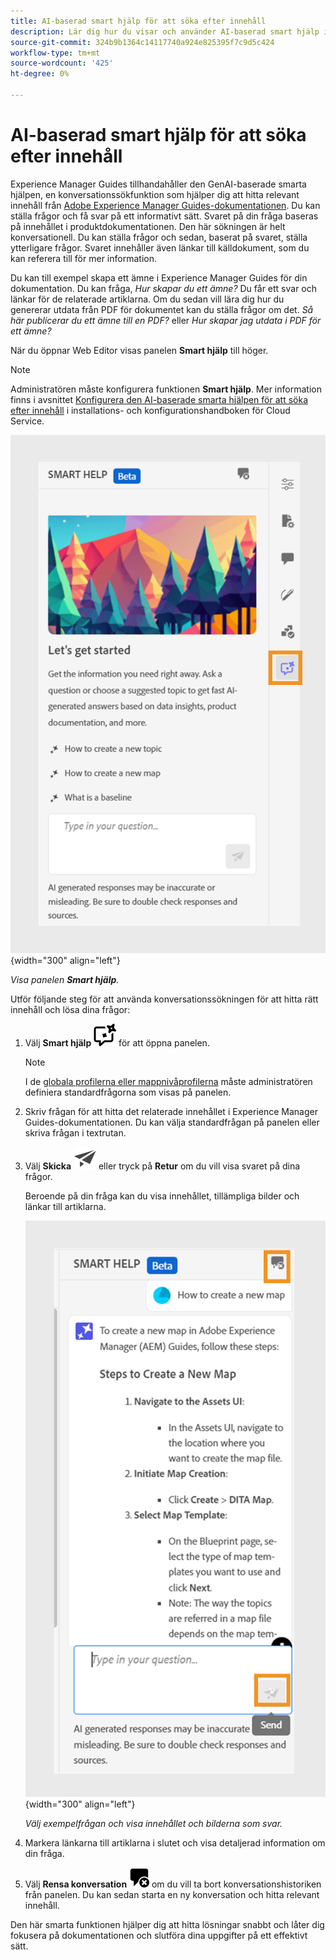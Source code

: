 ```yaml
---
title: AI-baserad smart hjälp för att söka efter innehåll
description: Lär dig hur du visar och använder AI-baserad smart hjälp i Web Editor.
source-git-commit: 324b9b1364c14117740a924e825395f7c9d5c424
workflow-type: tm+mt
source-wordcount: '425'
ht-degree: 0%

---
```


# AI-baserad smart hjälp för att söka efter innehåll



Experience Manager Guides tillhandahåller den GenAI-baserade smarta hjälpen, en konversationssökfunktion som hjälper dig att hitta relevant innehåll från [Adobe Experience Manager Guides-dokumentationen](https://experienceleague.adobe.com/en/docs/experience-manager-guides/using/overview).
Du kan ställa frågor och få svar på ett informativt sätt. Svaret på din fråga baseras på innehållet i produktdokumentationen. Den här sökningen är helt konversationell. Du kan ställa frågor och sedan, baserat på svaret, ställa ytterligare frågor. Svaret innehåller även länkar till källdokument, som du kan referera till för mer information.

Du kan till exempel skapa ett ämne i Experience Manager Guides för din dokumentation. Du kan fråga, *Hur skapar du ett ämne?* Du får ett svar och länkar för de relaterade artiklarna. Om du sedan vill lära dig hur du genererar utdata från PDF för dokumentet kan du ställa frågor om det. *Så här publicerar du ett ämne till en PDF?* eller *Hur skapar jag utdata i PDF för ett ämne?*



När du öppnar Web Editor visas panelen **Smart hjälp** till höger.



>[!NOTE]
>
> Administratören måste konfigurera funktionen **Smart hjälp**. Mer information finns i avsnittet [Konfigurera den AI-baserade smarta hjälpen för att söka efter innehåll](/help/product-guide/cs-install-guide/conf-smart-help.md) i installations- och konfigurationshandboken för Cloud Service.

![Smart hjälppanel](images/smart-help-panel.png){width="300" align="left"}

*Visa panelen **Smart hjälp**.*

Utför följande steg för att använda konversationssökningen för att hitta rätt innehåll och lösa dina frågor:

1. Välj **Smart hjälp** ![ikonen Smart hjälp](images/smart-help-icon.svg) för att öppna panelen.



   >[!NOTE]
   >
   > I de [globala profilerna eller mappnivåprofilerna](/help/product-guide/cs-install-guide/conf-folder-level.md#conf-ai-guides-assistant) måste administratören definiera standardfrågorna som visas på panelen.

1. Skriv frågan för att hitta det relaterade innehållet i Experience Manager Guides-dokumentationen. Du kan välja standardfrågan på panelen eller skriva frågan i textrutan.

1. Välj **Skicka** ![Ikonen Skicka](images/send-icon.svg) eller tryck på **Retur** om du vill visa svaret på dina frågor.

   Beroende på din fråga kan du visa innehållet, tillämpliga bilder och länkar till artiklarna.

   ![Panelsvar för smart hjälp](images/smart-help-panel-response.png){width="300" align="left"}


   *Välj exempelfrågan och visa innehållet och bilderna som svar.*





1. Markera länkarna till artiklarna i slutet och visa detaljerad information om din fråga.


1. Välj **Rensa konversation** ![Rensa konversation](images/clear-conversation-icon.svg) om du vill ta bort konversationshistoriken från panelen. Du kan sedan starta en ny konversation och hitta relevant innehåll.

Den här smarta funktionen hjälper dig att hitta lösningar snabbt och låter dig fokusera på dokumentationen och slutföra dina uppgifter på ett effektivt sätt.
